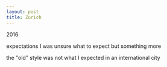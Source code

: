 ```yaml
---
layout: post
title: Zurich
---
```


2016

expectations
I was unsure what to expect
but something more

the "old" style was not what I expected
in an international city
